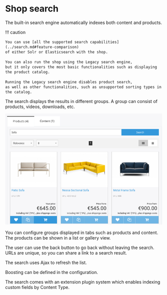# Shop search

The built-in search engine automatically indexes both content and products.

!!! caution

    You can use [all the supported search capabilities](../search.md#feature-comparison)
    of either Solr or Elasticsearch with the shop.
    
    You can also run the shop using the Legacy search engine,
    but it only covers the most basic functionalities such as displaying the product catalog.
    
    Running the Legacy search engine disables product search,
    as well as other functionalities, such as unsupported sorting types in the catalog.

The search displays the results in different groups. A group can consist of products, videos, downloads, etc.

![](../../img/search_categories.png "Categories in search results")

You can configure groups displayed in tabs such as products and content.
The products can be shown in a list or gallery view.

The user can use the back button to go back without leaving the search.
URLs are unique, so you can share a link to a search result.

The search uses Ajax to refresh the list.

Boosting can be defined in the configuration.

The search comes with an extension plugin system which enables indexing custom fields by Content Type.

